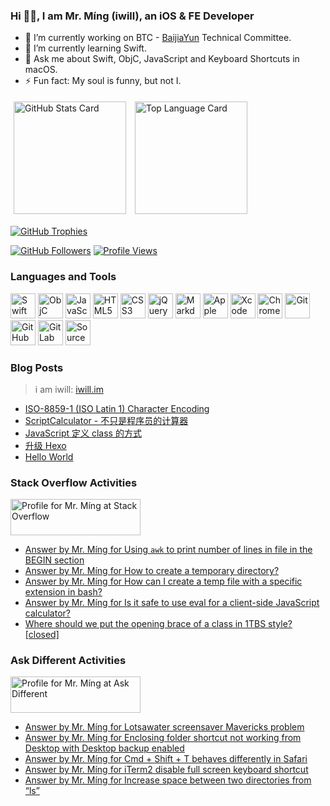 ### Hi 👋🏿, I am Mr. Míng (iwill), an iOS & FE Developer

- 🔭 I’m currently working on BTC - [BaijiaYun](https://www.baijiayun.com/) Technical Committee.
- 🌱 I’m currently learning Swift.
- 💬 Ask me about Swift, ObjC, JavaScript and Keyboard Shortcuts in macOS.
- ⚡ Fun fact: My soul is funny, but not I.

<p><!-- add `p` for margin-bottom -->
  <a href="#"><!-- add `a` for inline-block -->
    <img alt="GitHub Stats Card" src="https://github-readme-stats.vercel.app/api?username=iwill&count_private=true&include_all_commits=true&show_icons=true&disable_animations=true&theme=swift" valign="top" hspace="5px" vspace="5px" height="180px" /><!-- remove space before `/a` for link style --></a>
  <a href="#">
    <img alt="Top Language Card" src="https://github-readme-stats.vercel.app/api/top-langs/?username=iwill&langs_count=10&layout=compact&theme=swift" valign="top" hspace="5px" vspace="5px" height="180px" /></a>
</p>

<a href="#">![GitHub Trophies](https://github-profile-trophy.vercel.app/?username=iwill&column=9&margin-w=10&margin-h=10&no-bg=true&no-frame=true)</a>

<div>
  <a href="#"><img src="https://img.shields.io/github/followers/iwill?label=Follow&style=social" alt="GitHub Followers" /></a>
  <!--
  reset: https://github.com/antonkomarev/github-profile-views-counter#how-to-reset-counter
  Ÿ HŸPE: https://yhype.me/github/accounts/iwill
  -->
  <a href="#"><img src="https://komarev.com/ghpvc/?username=iwill" alt="Profile Views" /></a>
</div>

### Languages and Tools

<div>
  <!-- Languages -->
  <a href="#"><img src="https://cdn.jsdelivr.net/gh/devicons/devicon/icons/swift/swift-original.svg" alt="Swift" width="40" height="40" /></a>
  <a href="#"><img src="https://cdn.jsdelivr.net/gh/devicons/devicon/icons/objectivec/objectivec-plain.svg" alt="ObjC" width="40" height="40" /></a>
  <a href="#"><img src="https://cdn.jsdelivr.net/gh/devicons/devicon/icons/javascript/javascript-original.svg" alt="JavaScript" width="40" height="40" /></a>
  <a href="#"><img src="https://cdn.jsdelivr.net/gh/devicons/devicon/icons/html5/html5-original.svg" width="40" alt="HTML5" height="40" /></a>
  <a href="#"><img src="https://cdn.jsdelivr.net/gh/devicons/devicon/icons/css3/css3-original.svg" width="40" alt="CSS3" height="40" /></a>
  <a href="#"><img src="https://cdn.jsdelivr.net/gh/devicons/devicon/icons/jquery/jquery-original.svg" alt="jQuery" width="40" height="40" /></a>
  <a href="#"><img src="https://cdn.jsdelivr.net/gh/devicons/devicon/icons/markdown/markdown-original.svg" alt="Markdown" width="40" height="40" /></a>
  <!-- Tools -->
  <a href="#"><img src="https://cdn.jsdelivr.net/gh/devicons/devicon/icons/apple/apple-original.svg" alt="Apple" width="40" height="40" /></a>
  <a href="#"><img src="https://cdn.jsdelivr.net/gh/devicons/devicon/icons/xcode/xcode-original.svg" alt="Xcode" width="40" height="40" /></a>
  <a href="#"><img src="https://cdn.jsdelivr.net/gh/devicons/devicon/icons/chrome/chrome-original.svg" alt="Chrome" width="40" height="40" /></a>
  <a href="#"><img src="https://cdn.jsdelivr.net/gh/devicons/devicon/icons/git/git-original.svg" alt="Git" width="40" height="40" /></a>
  <a href="#"><img src="https://cdn.jsdelivr.net/gh/devicons/devicon/icons/github/github-original.svg" alt="GitHub" width="40" height="40" /></a>
  <a href="#"><img src="https://cdn.jsdelivr.net/gh/devicons/devicon/icons/gitlab/gitlab-original.svg" alt="GitLab" width="40" height="40" /></a>
  <a href="#"><img src="https://cdn.jsdelivr.net/gh/devicons/devicon/icons/sourcetree/sourcetree-original.svg" alt="SourceTree" width="40" height="40" /></a>
</div>

### Blog Posts

> i am iwill: [iwill.im](https://iwill.im/)

<!-- BLOG-POST-LIST:START -->
- [ISO-8859-1 &lpar;ISO Latin 1&rpar; Character Encoding](https://iwill.im/2022/09/27/ISO-8859-1-Encoding/)
- [ScriptCalculator - 不只是程序员的计算器](https://iwill.im/2022/07/08/script-calculator/)
- [JavaScript 定义 class 的方式](https://iwill.im/2022/04/07/class-js/)
- [升级 Hexo](https://iwill.im/2022/02/09/updating-hexo/)
- [Hello World](https://iwill.im/2015/08/28/hello-world/)
<!-- BLOG-POST-LIST:END -->

<!-- COMMENT-OUT
### Stack Exchange Activities
-->

<!-- https://stackoverflow.com/users/456536/mr-m%c3%adng/flair -->
<!-- COMMENT-OUT
<a href="https://stackexchange.com/users/206938/mr-m%C3%ADng"><img src="https://stackexchange.com/users/flair/206938.png?theme=clean" width="208" height="58" alt="Profile for Mr. M&#237;ng at Stack Exchange" title="Profile for Mr. M&#237;ng at Stack Exchange"></a>
-->

<!-- STACKEXCHANGE:START -->
<!-- STACKEXCHANGE:END -->

### Stack Overflow Activities

<!-- https://stackoverflow.com/users/456536/mr-m%c3%adng/flair -->
<a href="https://stackoverflow.com/users/456536/mr-m%c3%adng"><img src="https://stackoverflow.com/users/flair/456536.png?theme=clean" width="208" height="58" alt="Profile for Mr. M&#237;ng at Stack Overflow" title="Profile for Mr. M&#237;ng at Stack Overflow"></a>

<!-- STACKOVERFLOW:START -->
- [Answer by Mr. Míng for Using `awk` to print number of lines in file in the BEGIN section](https://stackoverflow.com/questions/29314555/using-awk-to-print-number-of-lines-in-file-in-the-begin-section/75145609#75145609)
- [Answer by Mr. Míng for How to create a temporary directory?](https://stackoverflow.com/questions/4632028/how-to-create-a-temporary-directory/74558829#74558829)
- [Answer by Mr. Míng for How can I create a temp file with a specific extension in bash?](https://stackoverflow.com/questions/2419754/how-can-i-create-a-temp-file-with-a-specific-extension-in-bash/74548824#74548824)
- [Answer by Mr. Míng for Is it safe to use eval for a client-side JavaScript calculator?](https://stackoverflow.com/questions/72823355/is-it-safe-to-use-eval-for-a-client-side-javascript-calculator/73495791#73495791)
- [Where should we put the opening brace of a class in 1TBS style? [closed]](https://stackoverflow.com/questions/73442910/where-should-we-put-the-opening-brace-of-a-class-in-1tbs-style)
<!-- STACKOVERFLOW:END -->

### Ask Different Activities

<!-- https://apple.stackexchange.com/users/35986/mr-m%c3%adng/flair -->
<a href="https://apple.stackexchange.com/users/35986/mr-m%c3%adng"><img src="https://apple.stackexchange.com/users/flair/35986.png?theme=clean" width="208" height="58" alt="Profile for Mr. M&#237;ng at Ask Different" title="Profile for Mr. M&#237;ng at Ask Different"></a>

<!-- ASKDIFFERENT:START -->
- [Answer by Mr. Míng for Lotsawater screensaver Mavericks problem](https://apple.stackexchange.com/questions/106715/lotsawater-screensaver-mavericks-problem/454161#454161)
- [Answer by Mr. Míng for Enclosing folder shortcut not working from Desktop with Desktop backup enabled](https://apple.stackexchange.com/questions/452296/enclosing-folder-shortcut-not-working-from-desktop-with-desktop-backup-enabled/453035#453035)
- [Answer by Mr. Míng for Cmd + Shift + T behaves differently in Safari](https://apple.stackexchange.com/questions/452487/cmd-shift-t-behaves-differently-in-safari/453034#453034)
- [Answer by Mr. Míng for iTerm2 disable full screen keyboard shortcut](https://apple.stackexchange.com/questions/452519/iterm2-disable-full-screen-keyboard-shortcut/453033#453033)
- [Answer by Mr. Míng for Increase space between two directories from “ls”](https://apple.stackexchange.com/questions/130978/increase-space-between-two-directories-from-ls/451948#451948)
<!-- ASKDIFFERENT:END -->

<!--
**iwill/iwill** is a ✨ _special_ ✨ repository because its `README.md` (this file) appears on your GitHub profile.

Here are some ideas to get you started:

- 🔭 I’m currently working on ...
- 🌱 I’m currently learning ...
- 👯 I’m looking to collaborate on ...
- 🤔 I’m looking for help with ...
- 💬 Ask me about ...
- 📫 How to reach me: ...
- 😄 Pronouns: ...
- ⚡ Fun fact: ...
-->
